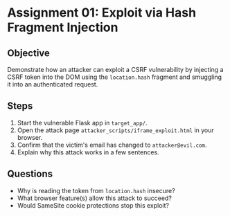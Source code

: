 # Assignment 01: Exploit via Hash Fragment Injection

## Objective

Demonstrate how an attacker can exploit a CSRF vulnerability by injecting a CSRF token into the DOM using the `location.hash` fragment and smuggling it into an authenticated request.

## Steps

1. Start the vulnerable Flask app in `target_app/`.
2. Open the attack page `attacker_scripts/iframe_exploit.html` in your browser.
3. Confirm that the victim's email has changed to `attacker@evil.com`.
4. Explain why this attack works in a few sentences.

## Questions

- Why is reading the token from `location.hash` insecure?
- What browser feature(s) allow this attack to succeed?
- Would SameSite cookie protections stop this exploit?
